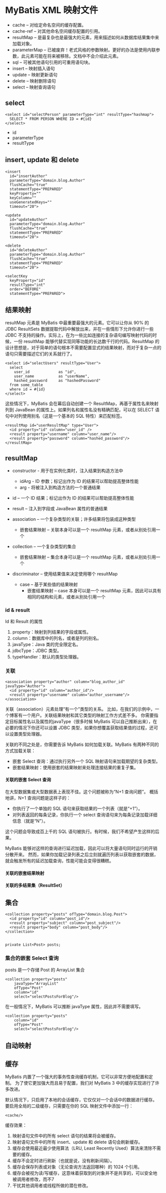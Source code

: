 # MyBatis XML 映射文件

- cache – 对给定命名空间的缓存配置。
- cache-ref – 对其他命名空间缓存配置的引用。
- resultMap – 是最复杂也是最强大的元素，用来描述如何从数据库结果集中来加载对象。
- parameterMap – 已被废弃！老式风格的参数映射。更好的办法是使用内联参数，此元素可能在将来被移除。文档中不会介绍此元素。
- sql – 可被其他语句引用的可重用语句块。
- insert – 映射插入语句
- update – 映射更新语句
- delete – 映射删除语句
- select – 映射查询语句

## select

	<select id="selectPerson" parameterType="int" resultType="hashmap">
	  SELECT * FROM PERSON WHERE ID = #{id}
	</select>

- id
- parameterType
- resultType

## insert, update 和 delete

	<insert
	  id="insertAuthor"
	  parameterType="domain.blog.Author"
	  flushCache="true"
	  statementType="PREPARED"
	  keyProperty=""
	  keyColumn=""
	  useGeneratedKeys=""
	  timeout="20">

	<update
	  id="updateAuthor"
	  parameterType="domain.blog.Author"
	  flushCache="true"
	  statementType="PREPARED"
	  timeout="20">

	<delete
	  id="deleteAuthor"
	  parameterType="domain.blog.Author"
	  flushCache="true"
	  statementType="PREPARED"
	  timeout="20">

	<selectKey
	  keyProperty="id"
	  resultType="int"
	  order="BEFORE"
	  statementType="PREPARED">

## 结果映射

resultMap 元素是 MyBatis 中最重要最强大的元素。它可以让你从 90% 的 JDBC ResultSets 数据提取代码中解放出来，并在一些情形下允许你进行一些 JDBC 不支持的操作。实际上，在为一些比如连接的复杂语句编写映射代码的时候，一份 resultMap 能够代替实现同等功能的长达数千行的代码。ResultMap 的设计思想是，对于简单的语句根本不需要配置显式的结果映射，而对于复杂一点的语句只需要描述它们的关系就行了。

	<select id="selectUsers" resultType="User">
	  select
	    user_id             as "id",
	    user_name           as "userName",
	    hashed_password     as "hashedPassword"
	  from some_table
	  where id = #{id}
	</select>

这些情况下，MyBatis 会在幕后自动创建一个 ResultMap，再基于属性名来映射列到 JavaBean 的属性上。如果列名和属性名没有精确匹配，可以在 SELECT 语句中对列使用别名（这是一个基本的 SQL 特性）来匹配标签。

	<resultMap id="userResultMap" type="User">
	  <id property="id" column="user_id" />
	  <result property="username" column="user_name"/>
	  <result property="password" column="hashed_password"/>
	</resultMap>

## resultMap

- constructor - 用于在实例化类时，注入结果到构造方法中
	- idArg - ID 参数；标记出作为 ID 的结果可以帮助提高整体性能
	- arg - 将被注入到构造方法的一个普通结果

- id – 一个 ID 结果；标记出作为 ID 的结果可以帮助提高整体性能

- result – 注入到字段或 JavaBean 属性的普通结果

- association – 一个复杂类型的关联；许多结果将包装成这种类型
	- 嵌套结果映射 – 关联本身可以是一个 resultMap 元素，或者从别处引用一个

- collection – 一个复杂类型的集合
	- 嵌套结果映射 – 集合本身可以是一个 resultMap 元素，或者从别处引用一个

- discriminator – 使用结果值来决定使用哪个 resultMap
	- case – 基于某些值的结果映射
		- 嵌套结果映射 – case 本身可以是一个 resultMap 元素，因此可以具有相同的结构和元素，或者从别处引用一个

### id & result

Id 和 Result 的属性

1. property：映射到列结果的字段或属性。
2. column：数据库中的列名，或者是列的别名。
3. javaType：Java 类的完全限定名。
4. jdbcType：JDBC 类型。
5. typeHandler：默认的类型处理器。

### 关联
	
	<association property="author" column="blog_author_id" javaType="Author">
	  <id property="id" column="author_id"/>
	  <result property="username" column="author_username"/>
	</association>

关联（association）元素处理“有一个”类型的关系。 比如，在我们的示例中，一个博客有一个用户。关联结果映射和其它类型的映射工作方式差不多。 你需要指定目标属性名以及属性的javaType（很多时候 MyBatis 可以自己推断出来），在必要的情况下你还可以设置 JDBC 类型，如果你想覆盖获取结果值的过程，还可以设置类型处理器。

关联的不同之处是，你需要告诉 MyBatis 如何加载关联。MyBatis 有两种不同的方式加载关联：

- 嵌套 Select 查询：通过执行另外一个 SQL 映射语句来加载期望的复杂类型。
- 嵌套结果映射：使用嵌套的结果映射来处理连接结果的重复子集。

#### 关联的嵌套 Select 查询

在大型数据集或大型数据表上表现不佳。这个问题被称为“N+1 查询问题”。 概括地讲，N+1 查询问题是这样子的：

- 你执行了一个单独的 SQL 语句来获取结果的一个列表（就是“+1”）。
- 对列表返回的每条记录，你执行一个 select 查询语句来为每条记录加载详细信息（就是“N”）。

这个问题会导致成百上千的 SQL 语句被执行。有时候，我们不希望产生这样的后果。

MyBatis 能够对这样的查询进行延迟加载，因此可以将大量语句同时运行的开销分散开来。 然而，如果你加载记录列表之后立刻就遍历列表以获取嵌套的数据，就会触发所有的延迟加载查询，性能可能会变得很糟糕。

#### 关联的嵌套结果映射

#### 关联的多结果集（ResultSet）

## 集合

	<collection property="posts" ofType="domain.blog.Post">
	  <id property="id" column="post_id"/>
	  <result property="subject" column="post_subject"/>
	  <result property="body" column="post_body"/>
	</collection>


	private List<Post> posts;

### 集合的嵌套 Select 查询

posts 是一个存储 Post 的 ArrayList 集合

	<collection property="posts" 
		javaType="ArrayList" 
		ofType="Post"
		column="id" 
		select="selectPostsForBlog"/>

在一般情况下，MyBatis 可以推断 javaType 属性，因此并不需要填写。

	<collection property="posts" 
		column="id" 
		ofType="Post" 
		select="selectPostsForBlog"/>

## 自动映射

## 缓存

MyBatis 内置了一个强大的事务性查询缓存机制，它可以非常方便地配置和定制。 为了使它更加强大而且易于配置，我们对 MyBatis 3 中的缓存实现进行了许多改进。

默认情况下，只启用了本地的会话缓存，它仅仅对一个会话中的数据进行缓存。 要启用全局的二级缓存，只需要在你的 SQL 映射文件中添加一行：

	<cache/>

缓存效果：

1. 映射语句文件中的所有 select 语句的结果将会被缓存。
2. 映射语句文件中的所有 insert、update 和 delete 语句会刷新缓存。
3. 缓存会使用最近最少使用算法（LRU, Least Recently Used）算法来清除不需要的缓存。
4. 缓存不会定时进行刷新（也就是说，没有刷新间隔）。
5. 缓存会保存列表或对象（无论查询方法返回哪种）的 1024 个引用。
6. 缓存会被视为读/写缓存，这意味着获取到的对象并不是共享的，可以安全地被调用者修改，而不7
7. 干扰其他调用者或线程所做的潜在修改。